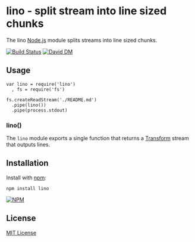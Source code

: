 # lino - split stream into line sized chunks

The lino [Node.js](http://nodejs.org/) module splits streams into line sized chunks.

[![Build Status](https://secure.travis-ci.org/michaelnisi/lino.png)](http://travis-ci.org/michaelnisi/lino) [![David DM](https://david-dm.org/michaelnisi/lino.png)](http://david-dm.org/michaelnisi/lino)

## Usage
    
    var lino = require('lino')
      , fs = require('fs')

    fs.createReadStream('./README.md')
      .pipe(lino())
      .pipe(process.stdout)

### lino()

The `lino` module exports a single function that returns a [Transform](http://nodejs.org/api/stream.html#stream_class_stream_transform) stream that outputs lines.

## Installation

Install with [npm](https://npmjs.org):

    npm install lino

[![NPM](https://nodei.co/npm/lino.png)](https://npmjs.org/package/lino)

## License

[MIT License](https://raw.github.com/michaelnisi/lino/master/LICENSE)
